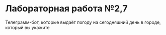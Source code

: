 # Лабораторная работа №2,7
Телеграмм-бот, которые выдаёт погоду на сегодняшний день в городе, который вы укажите
